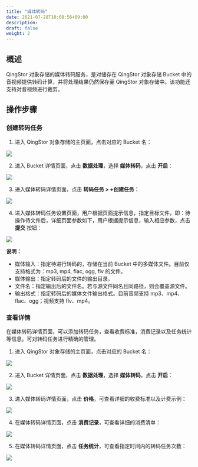 ```yaml
---
title: "媒体转码"
date: 2021-07-28T10:08:56+09:00
description:
draft: false
weight: 2
---
```


## 概述

QingStor 对象存储的媒体转码服务，是对储存在 QingStor 对象存储 Bucket 中的音视频提供转码计算，并将处理结果仍然保存至 QingStor 对象存储中。该功能还支持对音视频进行裁剪。

## 操作步骤

### 创建转码任务

1. 进入 QingStor 对象存储的主页面，点击对应的 Bucket 名：

 ![](/storage/object-storage/_images/console_main.png)

2. 进入 Bucket 详情页面，点击 **数据处理**，选择 **媒体转码**，点击 **开启**：

 ![](/storage/object-storage/_images/data_trans1.png)

3. 进入媒体转码详情页面，点击 **转码任务 > +创建任务**：

 ![](/storage/object-storage/_images/data_trans2.png)

4. 进入媒体转码任务设置页面，用户根据页面提示信息，指定目标文件，即：待操作待文件后，详细页面参数如下，用户根据提示信息，输入相应参数，点击 **提交** 按钮：

 ![](/storage/object-storage/_images/data_trans3.png)

 **说明：**
   - 媒体输入：指定待进行转码的，存储在当前 Bucket 中的多媒体文件。目前仅支持格式为：mp3, mp4, flac, ogg, flv 的文件。
   - 媒体输出：指定转码后的文件的输出目录。
   - 文件名：指定输出后的文件名。若与源文件同名且同路径，则会覆盖源文件。
   - 输出格式：指定转码后的媒体文件输出格式。目前音频支持 mp3、mp4、flac、ogg；视频支持 flv、mp4。

### 查看详情

在媒体转码详情页面，可以添加转码任务，查看收费标准，消费记录以及任务统计等信息。可对转码任务进行精确的管理。

1. 进入 QingStor 对象存储的主页面，点击对应的 Bucket 名：

 ![](/storage/object-storage/_images/console_main.png)

2. 进入 Bucket 详情页面，点击 **数据处理**，选择 **媒体转码**，点击 **开启**：

 ![](/storage/object-storage/_images/data_trans1.png)

3. 进入媒体转码详情页面，点击 **价格**，可查看详细的收费标准以及计费示例：

 ![](/storage/object-storage/_images/data_trans4.png)

4. 在媒体转码详情页面，点击 **消费记录**，可查看详细的消费清单：

 ![](/storage/object-storage/_images/data_trans5.png)

5. 在媒体转码详情页面，点击 **任务统计**，可查看指定时间内的转码任务次数：

 ![](/storage/object-storage/_images/data_trans6.png)

